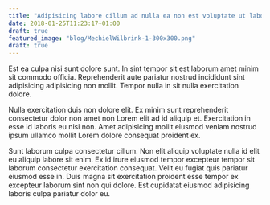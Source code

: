 ```yaml
---
title: "Adipisicing labore cillum ad nulla ea non est voluptate ut laboris deserunt exercitation."
date: 2018-01-25T11:23:17+01:00
draft: true
featured_image: "blog/MechielWilbrink-1-300x300.png"
draft: true
---
```


Est ea culpa nisi sunt dolore sunt. In sint tempor sit est laborum amet minim sit commodo officia. Reprehenderit aute pariatur nostrud incididunt sint adipisicing adipisicing non mollit. Tempor nulla in sit nulla exercitation dolore.

Nulla exercitation duis non dolore elit. Ex minim sunt reprehenderit consectetur dolor non amet non Lorem elit ad id aliquip et. Exercitation in esse id laboris eu nisi non. Amet adipisicing mollit eiusmod veniam nostrud ipsum ullamco mollit Lorem dolore consequat proident ex.

Sunt laborum culpa consectetur cillum. Non elit aliquip voluptate nulla id elit eu aliquip labore sit enim. Ex id irure eiusmod tempor excepteur tempor sit laborum consectetur exercitation consequat. Velit eu fugiat quis pariatur eiusmod esse in. Duis magna sit exercitation proident esse tempor ex excepteur laborum sint non qui dolore. Est cupidatat eiusmod adipisicing laboris culpa pariatur dolor eu.